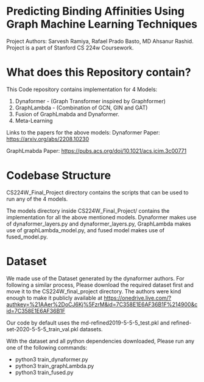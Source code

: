 # Predicting Binding Affinities Using Graph Machine Learning Techniques
Project Authors: Sarvesh Ramiya, Rafael Prado Basto, MD Ahsanur Rashid.
Project is a part of Stanford CS 224w Coursework.

# What does this Repository contain?
This Code repository contains implementation for 4 Models:
1. Dynaformer - (Graph Transformer inspired by Graphformer)
2. GraphLambda - (Combination of GCN, GIN and GAT)
3. Fusion of GraphLmabda and Dynaformer.
4. Meta-Learning 

Links to the papers for the above models:
Dynaformer Paper: https://arxiv.org/abs/2208.10230

GraphLmabda Paper: https://pubs.acs.org/doi/10.1021/acs.jcim.3c00771

# Codebase Structure
CS224W_Final_Project directory contains the scripts that can be used to run any of the 4 models.

The models directory inside CS224W_Final_Project/ contains the implementation for all the above mentioned models. Dynaformer makes use of dynaformer_layers.py and dynaformer_layers.py, GraphLambda makes use of graphLambda_model.py, and fused model makes use of fused_model.py.

# Dataset
We made use of the Dataset generated by the dynaformer authors. For following a similar process, Please download the required dataset first and move it to the CS224W_final_project directory. The authors were kind enough to make it publicly available at https://onedrive.live.com/?authkey=%21AAer%2DoCJ6Kj%5FzrM&id=7C358E1E6AF36B1F%214900&cid=7C358E1E6AF36B1F

Our code by default uses the md-refined2019-5-5-5_test.pkl and refined-set-2020-5-5-5_train_val.pkl datasets.

With the dataset and all python dependencies downloaded, Please run any one of the following commands:

- python3 train_dynaformer.py
- python3 train_graphLambda.py
- python3 train_fused.py

